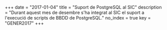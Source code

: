 +++
date        = "2017-01-04"
title       = "Suport de PostgreSQL al SIC"
description = "Durant aquest mes de desembre s'ha integrat al SIC el suport a l'execució de scripts de BBDD de PostgreSQL."
no_index 	= true
key 		= "GENER2017"
+++
